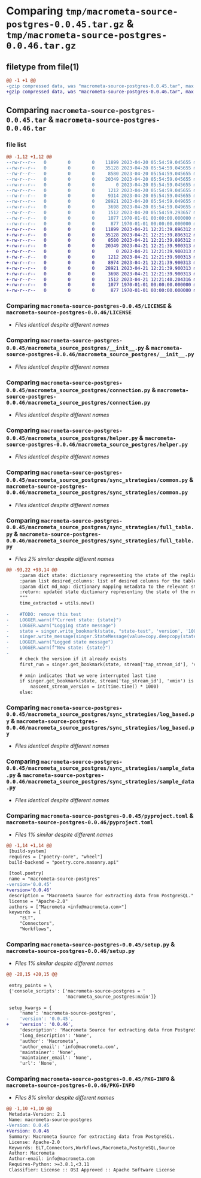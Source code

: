 # Comparing `tmp/macrometa-source-postgres-0.0.45.tar.gz` & `tmp/macrometa-source-postgres-0.0.46.tar.gz`

## filetype from file(1)

```diff
@@ -1 +1 @@
-gzip compressed data, was "macrometa-source-postgres-0.0.45.tar", max compression
+gzip compressed data, was "macrometa-source-postgres-0.0.46.tar", max compression
```

## Comparing `macrometa-source-postgres-0.0.45.tar` & `macrometa-source-postgres-0.0.46.tar`

### file list

```diff
@@ -1,12 +1,12 @@
--rw-r--r--   0        0        0    11899 2023-04-20 05:54:59.045655 macrometa-source-postgres-0.0.45/LICENSE
--rw-r--r--   0        0        0    35128 2023-04-20 05:54:59.045655 macrometa-source-postgres-0.0.45/macrometa_source_postgres/__init__.py
--rw-r--r--   0        0        0     8580 2023-04-20 05:54:59.045655 macrometa-source-postgres-0.0.45/macrometa_source_postgres/connection.py
--rw-r--r--   0        0        0    20349 2023-04-20 05:54:59.045655 macrometa-source-postgres-0.0.45/macrometa_source_postgres/helper.py
--rw-r--r--   0        0        0        0 2023-04-20 05:54:59.045655 macrometa-source-postgres-0.0.45/macrometa_source_postgres/sync_strategies/__init__.py
--rw-r--r--   0        0        0     1212 2023-04-20 05:54:59.045655 macrometa-source-postgres-0.0.45/macrometa_source_postgres/sync_strategies/common.py
--rw-r--r--   0        0        0     9314 2023-04-20 05:54:59.045655 macrometa-source-postgres-0.0.45/macrometa_source_postgres/sync_strategies/full_table.py
--rw-r--r--   0        0        0    28921 2023-04-20 05:54:59.049655 macrometa-source-postgres-0.0.45/macrometa_source_postgres/sync_strategies/log_based.py
--rw-r--r--   0        0        0     3698 2023-04-20 05:54:59.049655 macrometa-source-postgres-0.0.45/macrometa_source_postgres/sync_strategies/sample_data.py
--rw-r--r--   0        0        0     1512 2023-04-20 05:54:59.293657 macrometa-source-postgres-0.0.45/pyproject.toml
--rw-r--r--   0        0        0     1077 1970-01-01 00:00:00.000000 macrometa-source-postgres-0.0.45/setup.py
--rw-r--r--   0        0        0      877 1970-01-01 00:00:00.000000 macrometa-source-postgres-0.0.45/PKG-INFO
+-rw-r--r--   0        0        0    11899 2023-04-21 12:21:39.896312 macrometa-source-postgres-0.0.46/LICENSE
+-rw-r--r--   0        0        0    35128 2023-04-21 12:21:39.896312 macrometa-source-postgres-0.0.46/macrometa_source_postgres/__init__.py
+-rw-r--r--   0        0        0     8580 2023-04-21 12:21:39.896312 macrometa-source-postgres-0.0.46/macrometa_source_postgres/connection.py
+-rw-r--r--   0        0        0    20349 2023-04-21 12:21:39.900313 macrometa-source-postgres-0.0.46/macrometa_source_postgres/helper.py
+-rw-r--r--   0        0        0        0 2023-04-21 12:21:39.900313 macrometa-source-postgres-0.0.46/macrometa_source_postgres/sync_strategies/__init__.py
+-rw-r--r--   0        0        0     1212 2023-04-21 12:21:39.900313 macrometa-source-postgres-0.0.46/macrometa_source_postgres/sync_strategies/common.py
+-rw-r--r--   0        0        0     8974 2023-04-21 12:21:39.900313 macrometa-source-postgres-0.0.46/macrometa_source_postgres/sync_strategies/full_table.py
+-rw-r--r--   0        0        0    28921 2023-04-21 12:21:39.900313 macrometa-source-postgres-0.0.46/macrometa_source_postgres/sync_strategies/log_based.py
+-rw-r--r--   0        0        0     3698 2023-04-21 12:21:39.900313 macrometa-source-postgres-0.0.46/macrometa_source_postgres/sync_strategies/sample_data.py
+-rw-r--r--   0        0        0     1512 2023-04-21 12:21:40.204316 macrometa-source-postgres-0.0.46/pyproject.toml
+-rw-r--r--   0        0        0     1077 1970-01-01 00:00:00.000000 macrometa-source-postgres-0.0.46/setup.py
+-rw-r--r--   0        0        0      877 1970-01-01 00:00:00.000000 macrometa-source-postgres-0.0.46/PKG-INFO
```

### Comparing `macrometa-source-postgres-0.0.45/LICENSE` & `macrometa-source-postgres-0.0.46/LICENSE`

 * *Files identical despite different names*

### Comparing `macrometa-source-postgres-0.0.45/macrometa_source_postgres/__init__.py` & `macrometa-source-postgres-0.0.46/macrometa_source_postgres/__init__.py`

 * *Files identical despite different names*

### Comparing `macrometa-source-postgres-0.0.45/macrometa_source_postgres/connection.py` & `macrometa-source-postgres-0.0.46/macrometa_source_postgres/connection.py`

 * *Files identical despite different names*

### Comparing `macrometa-source-postgres-0.0.45/macrometa_source_postgres/helper.py` & `macrometa-source-postgres-0.0.46/macrometa_source_postgres/helper.py`

 * *Files identical despite different names*

### Comparing `macrometa-source-postgres-0.0.45/macrometa_source_postgres/sync_strategies/common.py` & `macrometa-source-postgres-0.0.46/macrometa_source_postgres/sync_strategies/common.py`

 * *Files identical despite different names*

### Comparing `macrometa-source-postgres-0.0.45/macrometa_source_postgres/sync_strategies/full_table.py` & `macrometa-source-postgres-0.0.46/macrometa_source_postgres/sync_strategies/full_table.py`

 * *Files 2% similar despite different names*

```diff
@@ -93,22 +93,14 @@
     :param dict state: dictionary representing the state of the replication process
     :param list desired_columns: list of desired columns for the table
     :param dict md_map: dictionary mapping metadata to the relevant stream
     :return: updated state dictionary representing the state of the replication process
     """
     time_extracted = utils.now()
 
-    #TODO: remove this test
-    LOGGER.warn(f"Current state: {state}")
-    LOGGER.warn("Logging state message")
-    state = singer.write_bookmark(state, "state-test", 'version', '1000')
-    singer.write_message(singer.StateMessage(value=copy.deepcopy(state)))
-    LOGGER.warn("Logged state message")
-    LOGGER.warn(f"New state: {state}")
-
     # check the version if it already exists
     first_run = singer.get_bookmark(state, stream['tap_stream_id'], 'version') is None
 
     # xmin indicates that we were interrupted last time
     if singer.get_bookmark(state, stream['tap_stream_id'], 'xmin') is None:
         nascent_stream_version = int(time.time() * 1000)
     else:
```

### Comparing `macrometa-source-postgres-0.0.45/macrometa_source_postgres/sync_strategies/log_based.py` & `macrometa-source-postgres-0.0.46/macrometa_source_postgres/sync_strategies/log_based.py`

 * *Files identical despite different names*

### Comparing `macrometa-source-postgres-0.0.45/macrometa_source_postgres/sync_strategies/sample_data.py` & `macrometa-source-postgres-0.0.46/macrometa_source_postgres/sync_strategies/sample_data.py`

 * *Files identical despite different names*

### Comparing `macrometa-source-postgres-0.0.45/pyproject.toml` & `macrometa-source-postgres-0.0.46/pyproject.toml`

 * *Files 1% similar despite different names*

```diff
@@ -1,14 +1,14 @@
 [build-system]
 requires = ["poetry-core", "wheel"]
 build-backend = "poetry.core.masonry.api"
 
 [tool.poetry]
 name = "macrometa-source-postgres"
-version='0.0.45'
+version='0.0.46'
 description = "Macrometa Source for extracting data from PostgreSQL."
 license = "Apache-2.0"
 authors = ["Macrometa <info@macrometa.com>"]
 keywords = [
     "ELT",
     "Connectors",
     "Workflows",
```

### Comparing `macrometa-source-postgres-0.0.45/setup.py` & `macrometa-source-postgres-0.0.46/setup.py`

 * *Files 1% similar despite different names*

```diff
@@ -20,15 +20,15 @@
 
 entry_points = \
 {'console_scripts': ['macrometa-source-postgres = '
                      'macrometa_source_postgres:main']}
 
 setup_kwargs = {
     'name': 'macrometa-source-postgres',
-    'version': '0.0.45',
+    'version': '0.0.46',
     'description': 'Macrometa Source for extracting data from PostgreSQL.',
     'long_description': 'None',
     'author': 'Macrometa',
     'author_email': 'info@macrometa.com',
     'maintainer': 'None',
     'maintainer_email': 'None',
     'url': 'None',
```

### Comparing `macrometa-source-postgres-0.0.45/PKG-INFO` & `macrometa-source-postgres-0.0.46/PKG-INFO`

 * *Files 8% similar despite different names*

```diff
@@ -1,10 +1,10 @@
 Metadata-Version: 2.1
 Name: macrometa-source-postgres
-Version: 0.0.45
+Version: 0.0.46
 Summary: Macrometa Source for extracting data from PostgreSQL.
 License: Apache-2.0
 Keywords: ELT,Connectors,Workflows,Macrometa,PostgreSQL,Source
 Author: Macrometa
 Author-email: info@macrometa.com
 Requires-Python: >=3.8.1,<3.11
 Classifier: License :: OSI Approved :: Apache Software License
```

